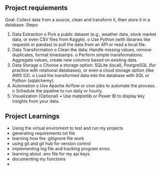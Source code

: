 ## Project requiements
Goal: Collect data from a source, clean and transform it, then store it in a database.
Steps:
1.	Data Extraction
o	Pick a public dataset (e.g., weather data, stock market data, or even CSV files from Kaggle).
o	Use Python (with libraries like requests or pandas) to pull the data from an API or read a local file.
2.	Data Transformation
o	Clean the data: Handle missing values, remove duplicates, format timestamps.
o	Perform simple transformations: Aggregate values, create new columns based on existing data.
3.	Data Storage
o	Choose a storage option: SQLite (local), PostgreSQL (for practice with relational databases), or even a cloud storage option (like AWS S3).
o	Load the transformed data into the database with SQL or Python (sqlalchemy).
4.	Automation
o	Use Apache Airflow or cron jobs to automate the process.
o	Schedule the pipeline to run daily or hourly.
5.	Visualization (Optional)
•	Use matplotlib or Power BI to display key insights from your data.

## Project Learnings 
- Using the virtual enviroment to test and run my projects
- generating requirements.txt file
- learning how the .gitignore file work
- using git and git hub for version control
- implementing log file and tracking program erros
- learning about .env file for my api keys
- documenting my functions
- 